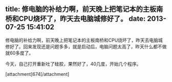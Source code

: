 title: 修电脑的补给力啊，前天晚上把笔记本的主板南桥和CPU烧坏了，昨天去电脑城修好了。
date: 2013-07-25 15:41:02
---

<p>
	修电脑的补给力啊，前天晚上把笔记本的主板南桥和CPU烧坏了，昨天去电脑城修好了。回来发现还是问题多多，就是启动后，电脑问题太高了，昨天什么都不做就60多度了。
</p>
<p>
	今天，自己打开重新吐了硅胶，果然好了，40几度，开始几个程序。
</p>
<p>
	[attachment]674[/attachment]
</p>